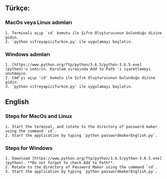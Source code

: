 ## Türkçe:

### MacOs veya Linux adımları

	1. Terminali açıp `cd` komutu ile Şifre Oluşturucunun bulunduğu dizine gidin.
	2. `python sifreyapiciTurkce.py` ile uygulamayı başlatın.
	
### Windows adımları

	1. [https://www.python.org/ftp/python/3.6.5/python-3.6.5.exe] (python)'u indirin. Kurulum sırasında Add to Path 'i işaretlemeyi unutmayın.
	2. Cmd'yi açıp 'cd' komutu ile Şifre Oluşturucunun bulunduğu dizine gidin.
	3. 'python sifreyapiciTurkce.py' ile uygulamayı başlatın.

## English

### Steps for MacOs and Linux

	1. Start the terminal, and rotate to the directory of password maker using the command `cd`.
	2. Start the application by typing `python passwordmakerEnglish.py`.

### Steps for Windows

	1. Download [https://www.python.org/ftp/python/3.6.5/python-3.6.5.exe](python). **Do not forget to check Add to Path**.
	2. Rotate to the directory of Password Maker using the command `cd`.
	3. Start the application by typing `python passwordmakerEnglish.py`.